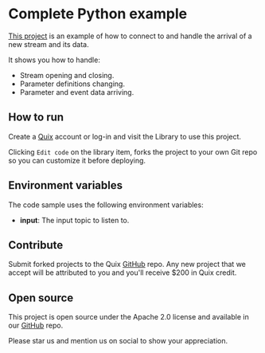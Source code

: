 # Complete Python example

[This project](https://github.com/quixio/quix-library/tree/main/python/destinations/Complete-Example) is an example of how to connect to and handle the arrival of a new stream and its data.

It shows you how to handle:
 - Stream opening and closing.
 - Parameter definitions changing.
 - Parameter and event data arriving.
## How to run

Create a [Quix](https://portal.platform.quix.ai/self-sign-up?xlink=github) account or log-in and visit the Library to use this project.

Clicking `Edit code` on the library item, forks the project to your own Git repo so you can customize it before deploying.

## Environment variables

The code sample uses the following environment variables:

- **input**: The input topic to listen to.

## Contribute

Submit forked projects to the Quix [GitHub](https://github.com/quixio/quix-library) repo. Any new project that we accept will be attributed to you and you'll receive $200 in Quix credit.

## Open source

This project is open source under the Apache 2.0 license and available in our [GitHub](https://github.com/quixio/quix-library) repo.

Please star us and mention us on social to show your appreciation.

